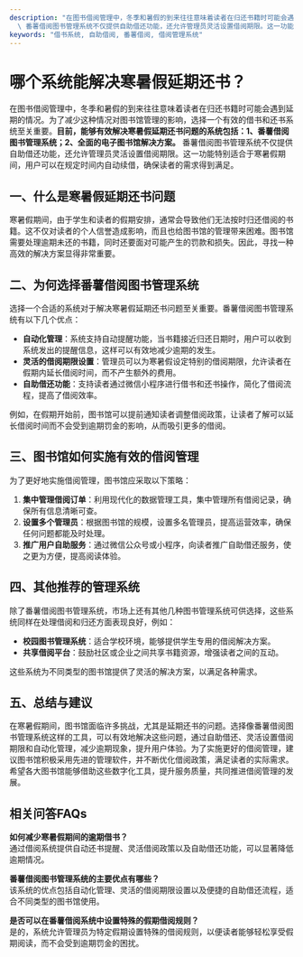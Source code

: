 ```yaml
---
description: "在图书借阅管理中，冬季和暑假的到来往往意味着读者在归还书籍时可能会遇到延期的情况。为了减少这种情况对图书馆管理的影响，选择一个有效的借书和还书系统至关重要。**目前，能够有效解决寒暑假延期还书问题的系统包括：1、番薯借阅图书管理系统；2、全面的电子图书馆解决方案。**\
  \ 番薯借阅图书管理系统不仅提供自助借还功能，还允许管理员灵活设置借阅期限。这一功能特别适合于寒暑假期间，用户可以在规定时间内自动续借，确保读者的需求得到满足。"
keywords: "借书系统, 自助借阅, 番薯借阅, 借阅管理系统"
---
```

# 哪个系统能解决寒暑假延期还书？

在图书借阅管理中，冬季和暑假的到来往往意味着读者在归还书籍时可能会遇到延期的情况。为了减少这种情况对图书馆管理的影响，选择一个有效的借书和还书系统至关重要。**目前，能够有效解决寒暑假延期还书问题的系统包括：1、番薯借阅图书管理系统；2、全面的电子图书馆解决方案。** 番薯借阅图书管理系统不仅提供自助借还功能，还允许管理员灵活设置借阅期限。这一功能特别适合于寒暑假期间，用户可以在规定时间内自动续借，确保读者的需求得到满足。

## **一、什么是寒暑假延期还书问题**

寒暑假期间，由于学生和读者的假期安排，通常会导致他们无法按时归还借阅的书籍。这不仅对读者的个人信誉造成影响，而且也给图书馆的管理带来困难。图书馆需要处理逾期未还的书籍，同时还要面对可能产生的罚款和损失。因此，寻找一种高效的解决方案显得非常重要。

## **二、为何选择番薯借阅图书管理系统**

选择一个合适的系统对于解决寒暑假延期还书问题至关重要。番薯借阅图书管理系统有以下几个优点：

- **自动化管理**：系统支持自动提醒功能，当书籍接近归还日期时，用户可以收到系统发出的提醒信息，这样可以有效地减少逾期的发生。
- **灵活的借阅期限设置**：管理员可以为寒暑假设定特别的借阅期限，允许读者在假期内延长借阅时间，而不产生额外的费用。
- **自助借还功能**：支持读者通过微信小程序进行借书和还书操作，简化了借阅流程，提高了借阅效率。
  
例如，在假期开始前，图书馆可以提前通知读者调整借阅政策，让读者了解可以延长借阅时间而不会受到逾期罚金的影响，从而吸引更多的借阅。

## **三、图书馆如何实施有效的借阅管理**

为了更好地实施借阅管理，图书馆应采取以下策略：

1. **集中管理借阅订单**：利用现代化的数据管理工具，集中管理所有借阅记录，确保所有信息清晰可查。
2. **设置多个管理员**：根据图书馆的规模，设置多名管理员，提高运营效率，确保任何问题都能及时处理。
3. **推广用户自助服务**：通过微信公众号或小程序，向读者推广自助借还服务，使之更为方便，提高阅读体验。

## **四、其他推荐的管理系统**

除了番薯借阅图书管理系统，市场上还有其他几种图书管理系统可供选择，这些系统同样在处理借阅和归还方面表现良好，例如：

- **校园图书管理系统**：适合学校环境，能够提供学生专用的借阅解决方案。
- **共享借阅平台**：鼓励社区或企业之间共享书籍资源，增强读者之间的互动。

这些系统为不同类型的图书馆提供了灵活的解决方案，以满足各种需求。

## **五、总结与建议**

在寒暑假期间，图书馆面临许多挑战，尤其是延期还书的问题。选择像番薯借阅图书管理系统这样的工具，可以有效地解决这些问题，通过自助借还、灵活设置借阅期限和自动化管理，减少逾期现象，提升用户体验。为了实施更好的借阅管理，建议图书馆积极采用先进的管理软件，并不断优化借阅政策，满足读者的实际需求。希望各大图书馆能够借助这些数字化工具，提升服务质量，共同推进借阅管理的发展。

## 相关问答FAQs

**如何减少寒暑假期间的逾期借书？**  
通过借阅系统提供自动还书提醒、灵活借阅政策以及自助借还功能，可以显著降低逾期情况。

**番薯借阅图书管理系统的主要优点有哪些？**  
该系统的优点包括自动化管理、灵活的借阅期限设置以及便捷的自助借还流程，适合不同类型的图书馆使用。

**是否可以在番薯借阅系统中设置特殊的假期借阅规则？**  
是的，系统允许管理员为特定假期设置特殊的借阅规则，以便读者能够轻松享受假期阅读，而不会受到逾期罚金的困扰。
